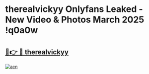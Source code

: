 # therealvickyy Onlyfans Leaked - New Video & Photos March 2025 !q0a0w

# <h2><a href="https://7g0xdz.iuczelnia.edu.pl?title=therealvickyy&ref=q0a0w">🔗👉 🔴 therealvickyy</a></h2>

[![acn](https://github.com/user-attachments/assets/0f9c940e-d8b0-45ae-aac7-cd30a18b3e1c)](https://7g0xdz.iuczelnia.edu.pl?title=therealvickyy&ref=q0a0w)

